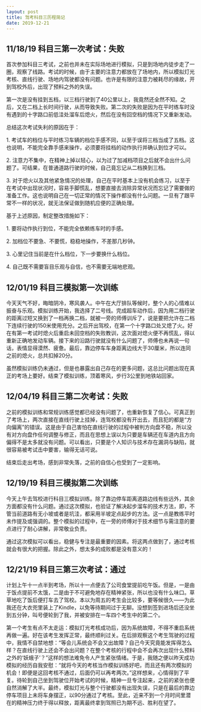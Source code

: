 ```yaml
---
layout: post
title: 驾考科目三历程简记
date: 2019-12-21
---
```


## 11/18/19 科目三第一次考试：失败

首次参加科目三考试，之前也并未在实际场地进行模拟，只是到场地内徒步走了一圈，观察了线路。考试的时候，由于主要的注意力都放在了场地内，所以模拟灯光考核、直线行驶、场地内驾驶都没有问题。也许是有限的注意力被耗尽的缘故，开到驾校外后，出现了预料之外的失误。

第一次是没有挂到五档，以三档行驶到了40公里以上，我竟然还全然不知。之后，又在二档上长时间行驶，从而导致失败。第二次的失败是因为在平时练车时没有遇到的十字路口前低洼处溜车后熄火，然后在没有回空档的情况下又重新发动。

总结这次考试失利的原因在于：

1\. 考试车的档位与平时练习车辆的档位手感不同，以至于误将三档当成了五档。这也说明，不能完全靠手感来操作，必须要将挂档的动作执行并确认到位才可以。

2\. 注意力不集中，在精神上掉以轻心，以为过了加减档项目之后就不会出什么问题了。可结果，在普通道路行驶的时候，自己竟忘记从二档换到三档。

3\. 对于熄火以及其他紧急情况的处理，自己在平时基本上没有机会练习，以至于在考试中出现状况时，容易手脚慌乱，想要直接去消除异常状况而忘记了需要做的准备工作。这也说明自己在一切正常的情况下操作都没有什么问题。一旦有了跟平常不一样的状况，就无法保证做到随机应便的正确处理。

基于上述原因，制定整改措施如下：

1\. 要将动作执行到位，不能完全依赖练车时的手感。

2\. 加档位不要急、不要慌，稳稳地操作，不差那几秒钟。

3\. 心里记住当前是在什么档位，下一步要换什么档位。

4\. 自己既不需要盲目乐观与自信，也不需要无端地悲观。

## 12/01/19 科目三模拟第一次训练

今天天气不好，晦暗阴冷，寒风袭人。中午在大厅排队等候时，整个人的心情难以振奋与乐观。模拟训练开始，我选择了二号线。完成超车动作后，因为用二档行驶的距离过短又换到了一档再换二档，就被一旁的师傅训斥了，说是要把允许在二档下连续行驶的150米使用充分。之后开出驾校，在第一个十字路口处又熄了火。好在有第一考试时熄火后重启未回空档的失败教训，这次面对熄火便不再慌乱，得以重新正确地发动车辆。接下来的沿路行驶就没有什么问题了，师傅也未再说一句话，表情显得漠然、疲惫。最后，靠边停车车身距离边线大于30厘米，所以连同之前的熄火，总共扣掉20分。

虽然模拟训练仍未通过，但是也暴露出自己存在的更多问题，这总比问题出现在真正的考场上要好。结束了模拟训练，顶着寒风，步行3公里到地铁站回家。

## 12/04/19 科目三第二次考试：失败

之前的模拟训练和常规训练感觉都已经没有问题了，也重新恢复了信心。可真正到了考场上，两次直接在直线行驶上挂掉，连驾校都没有开出去，而且犯的都是“方向偏离”的错误。这是由于自己害怕在直线行驶的过程中被判方向盘不稳，所以没有对方向盘作任何调整与修正，而且在思想上误以为只要是车辆还在车道内且方向偏得不是太多就没有问题。可以看出，只要是个人知识与技术存在漏洞与缺陷，就很容易被考试击中要害，输得无话可说。

结束后走出考场，感到非常失落，之前的自信心也受到了一定影响。

## 12/19/19 科目三模拟第二次训练

今天上午去驾校进行科目三模拟训练。除了靠边停车距离道路边线有些远外，其余方面都没有什么问题。通过这次模拟，也验证了解决起步溜车的技术方法，即，不管当前道路有无小坡或者是坑洼，都采用半坡定点起步的方法。这一点是教练平时未作提及或强调的。整个模拟的过程中，在一旁的师傅对于技术细节与需注意的要点进行了耐心讲解，非常敬业负责。

通过这次模拟可以看出，稳健与专注是最重要的因素。将这两点做到了，通过考核就会有很大的把握。除此之外，想太多的成败都是没有意义的！

## 12/21/19 科目三第三次考试：通过

计划上午十一点半到考场，所以十一点便去了公司食堂提前吃午饭。但是，一是由于饭点提前不太饿，二是由于不可避免地存在精神紧张，所以也没有什么味口。草草地吃了饭后便打车去了驾校。本以为周五的考生会比较多，要等候很久——为此我还在大衣兜里装上了Kindle，以免等待期间过于无聊。没想到签到进场后还没坐到五分钟，叫号便轮到了我，并被安排在一车四个考生中的第二个。

第一个考生有点不太走运：模拟灯光考核成功后，因为系统故障，不得不重启系统再做一遍。好在该考生发挥正常，最终顺利过关。在后排观察这个考生驾驶的过程中，我情不自禁地想：“等会儿系统会不会又出故障？自己今天究竟能发挥得怎么样？在直线行驶上还会不会出问题？在整个考核的行程中会不会再次出现什么预料之外的‘妖蛾子’？”这样的想法难免令人产生紧张情绪。于是，我随之便以昨天成功模拟的经历自我安慰：“就将今天的考核当作模拟训练好吧，而且还有两次模拟的机会！即便是这回考核不通过，后面仍可以再考两次。”这样想来，心情得到了平复。待轮到自己坐到驾驶位开始考试的时候，精神一旦专注起来，之前的紧张也便自然消解了大半。最终，模拟灯光与整个行驶都没有出现失误，只是在最后的靠边停车项目上未将车身摆正，以90分通过了考核。至此，近来不到一个月时间里潜在的精神压力终于得以释放，距离最终拿到驾照已为期不远、胜利在望了。
